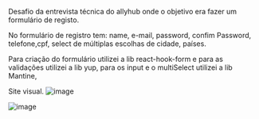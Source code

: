 Desafio da entrevista técnica do allyhub onde o objetivo era fazer um formulário de registo.

No formulário de registro tem:
name,
e-mail,
password,
confim Password,
telefone,cpf,
select de múltiplas escolhas de cidade,
países.

Para criação do formulário utilizei a lib react-hook-form e para as validações utilizei a lib yup, 
para os input e o multiSelect utilizei a lib Mantine,

Site visual.
![image](https://user-images.githubusercontent.com/96635752/198851492-9636dd22-ff22-4648-82f1-692bdc281f41.png)

![image](https://user-images.githubusercontent.com/96635752/198851502-f785e35f-be7a-42e0-a69a-2c2546845b3c.png)

